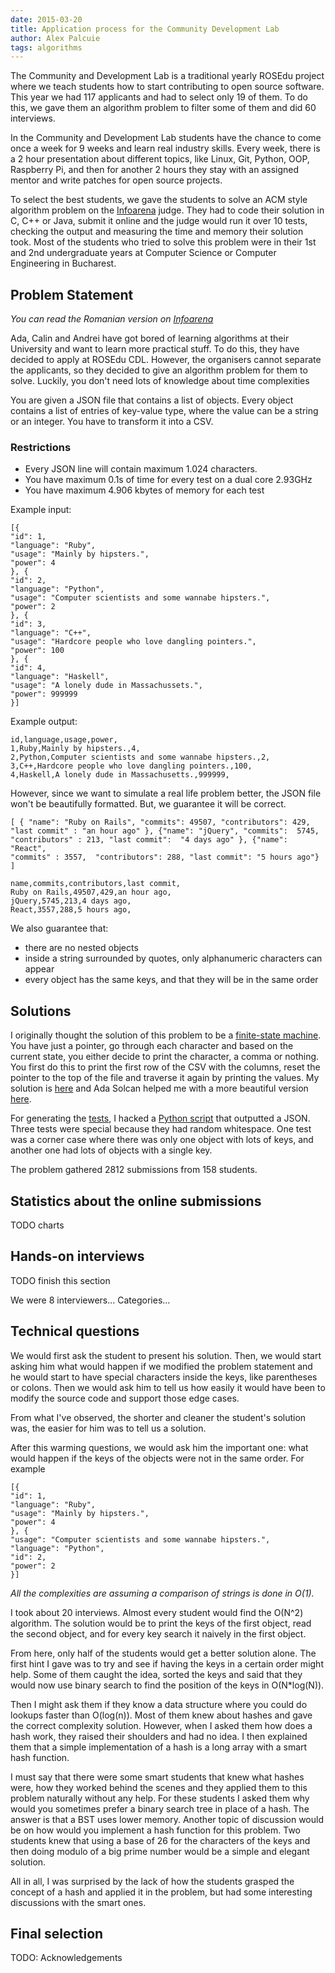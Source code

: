```yaml
---
date: 2015-03-20
title: Application process for the Community Development Lab
author: Alex Palcuie
tags: algorithms
---
```


The Community and Development Lab is a traditional yearly ROSEdu project where we teach students how to start contributing to open source software. This year we had 117 applicants and had to select only 19 of them. To do this, we gave them an algorithm problem to filter some of them and did 60 interviews.

<!--more-->

In the Community and Development Lab students have the chance to come once a week for 9 weeks and learn real industry skills. Every week, there is a 2 hour presentation about different topics, like Linux, Git, Python, OOP, Raspberry Pi, and then for another 2 hours they stay with an assigned mentor and write patches for open source projects.

To select the best students, we gave the students to solve an ACM style algorithm problem on the [Infoarena](http://www.infoarena.ro/) judge. They had to code their solution in C, C++ or Java, submit it online and the judge would run it over 10 tests, checking the output and measuring the time and memory their solution took. Most of the students who tried to solve this problem were in their 1st and 2nd undergraduate years at Computer Science or Computer Engineering in Bucharest.

## Problem Statement

_You can read the Romanian version on [Infoarena](http://www.infoarena.ro/problema/convertor)_

Ada, Calin and Andrei have got bored of learning algorithms at their University and want to learn more practical stuff. To do this, they have decided to apply at ROSEdu CDL. However, the organisers cannot separate the applicants, so they decided to give an algorithm problem for them to solve. Luckily, you don't need lots of knowledge about time complexities

You are given a JSON file that contains a list of objects. Every object contains a list of entries of key-value type, where the value can be a string or an integer. You have to transform it into a CSV.

### Restrictions

* Every JSON line will contain maximum 1.024 characters.
* You have maximum 0.1s of time for every test on a dual core 2.93GHz
* You have maximum 4.906 kbytes of memory for each test

Example input:

```
[{
"id": 1,
"language": "Ruby",
"usage": "Mainly by hipsters.",
"power": 4
}, {
"id": 2,
"language": "Python",
"usage": "Computer scientists and some wannabe hipsters.",
"power": 2
}, {
"id": 3,
"language": "C++",
"usage": "Hardcore people who love dangling pointers.",
"power": 100
}, {
"id": 4,
"language": "Haskell",
"usage": "A lonely dude in Massachussets.",
"power": 999999
}]
```

Example output:

```
id,language,usage,power,
1,Ruby,Mainly by hipsters.,4,
2,Python,Computer scientists and some wannabe hipsters.,2,
3,C++,Hardcore people who love dangling pointers.,100,
4,Haskell,A lonely dude in Massachusetts.,999999,
```

However, since we want to simulate a real life problem better, the JSON file won't be beautifully formatted. But, we guarantee it will be correct.

```
[ { "name": "Ruby on Rails", "commits": 49507, "contributors": 429,
"last commit" : "an hour ago" }, {"name": "jQuery", "commits":  5745,
"contributors" : 213, "last commit":  "4 days ago" }, {"name": "React",
"commits" : 3557,  "contributors": 288, "last commit": "5 hours ago"} ]
```

```
name,commits,contributors,last commit,
Ruby on Rails,49507,429,an hour ago,
jQuery,5745,213,4 days ago,
React,3557,288,5 hours ago,
```

We also guarantee that:

* there are no nested objects
* inside a string surrounded by quotes, only alphanumeric characters can appear
* every object has the same keys, and that they will be in the same order

## Solutions

I originally thought the solution of this problem to be a [finite-state machine](https://en.wikipedia.org/wiki/Finite-state_machine). You have just a pointer, go through each character and based on the current state, you either decide to print the character, a comma or nothing. You first do this to print the first row of the CSV with the columns, reset the pointer to the top of the file and traverse it again by printing the values. My solution is [here](https://github.com/palcu/convertor/blob/master/imp.cpp) and Ada Solcan helped me with a more beautiful version [here](https://github.com/palcu/convertor/blob/master/ada_c.cpp).

For generating the [tests](https://github.com/palcu/convertor/tree/master/teste), I hacked a [Python script](https://github.com/palcu/convertor/blob/master/generator_teste.py) that outputted a JSON. Three tests were special because they had random whitespace. One test was a corner case where there was only one object with lots of keys, and another one had lots of objects with a single key.

The problem gathered 2812 submissions from 158 students.

## Statistics about the online submissions

TODO charts

## Hands-on interviews

TODO finish this section

We were 8 interviewers...
Categories...

## Technical questions

We would first ask the student to present his solution. Then, we would start asking him what would happen if we modified the problem statement and he would start to have special characters inside the keys, like parentheses or colons. Then we would ask him to tell us how easily it would have been to modify the source code and support those edge cases.

From what I've observed, the shorter and cleaner the student's solution was, the easier for him was to tell us a solution.

After this warming questions, we would ask him the important one: what would happen if the keys of the objects were not in the same order. For example

```
[{
"id": 1,
"language": "Ruby",
"usage": "Mainly by hipsters.",
"power": 4
}, {
"usage": "Computer scientists and some wannabe hipsters.",
"language": "Python",
"id": 2,
"power": 2
}]
```

_All the complexities are assuming a comparison of strings is done in O(1)._

I took about 20 interviews. Almost every student would find the O(N^2) algorithm. The solution would be to print the keys of the first object, read the second object, and for every key search it naively in the first object.

From here, only half of the students would get a better solution alone. The first hint I gave was to try and see if having the keys in a certain order might help. Some of them caught the idea, sorted the keys and said that they would now use binary search to find the position of the keys in O(N*log(N)).

Then I might ask them if they know a data structure where you could do lookups faster than O(log(n)). Most of them knew about hashes and gave the correct complexity solution. However, when I asked them how does a hash work, they raised their shoulders and had no idea. I then explained them that a simple implementation of a hash is a long array with a smart hash function.

I must say that there were some smart students that knew what hashes were, how they worked behind the scenes and they applied them to this problem naturally without any help. For these students I asked them why would you sometimes prefer a binary search tree in place of a hash. The answer is that a BST uses lower memory. Another topic of discussion would be on how would you implement a hash function for this problem. Two students knew that using a base of 26 for the characters of the keys and then doing modulo of a big prime number would be a simple and elegant solution.

All in all, I was surprised by the lack of how the students grasped the concept of a hash and applied it in the problem, but had some interesting discussions with the smart ones.

## Final selection

TODO: Acknowledgements
